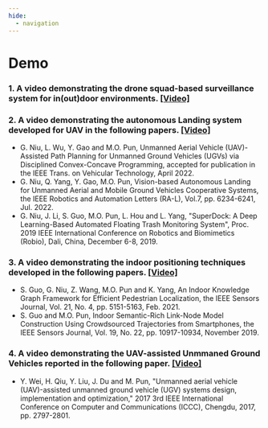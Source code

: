 ```yaml
---
hide:
  - navigation
---
```


# **Demo**

### 1. A video demonstrating the drone squad-based surveillance system for in(out)door environments. [[Video]](assets/videos/DroneSquad.mp4)

### 2. A video demonstrating the autonomous Landing system developed for UAV in the following papers. [[Video]](assets/videos/UAV-landing.mp4)
+ G. Niu, L. Wu, Y. Gao and M.O. Pun, Unmanned Aerial Vehicle (UAV)-Assisted Path Planning for Unmanned Ground Vehicles (UGVs) via Disciplined Convex-Concave Programming, accepted for publication in the IEEE Trans. on Vehicular Technology, April 2022.
+ G. Niu, Q. Yang, Y. Gao, M.O. Pun, Vision-based Autonomous Landing for Unmanned Aerial and Mobile Ground Vehicles Cooperative Systems, the IEEE Robotics and Automation Letters (RA-L), Vol.7, pp. 6234-6241, Jul. 2022.
+ G. Niu, J. Li, S. Guo, M.O. Pun, L. Hou and L. Yang, "SuperDock: A Deep Learning-Based Automated Floating Trash Monitoring System", Proc. 2019 IEEE International Conference on Robotics and Biomimetics (Robio), Dali, China, December 6-8, 2019.

### 3. A video demonstrating the indoor positioning techniques developed in the following papers. [[Video]](assets/videos/IPSDemo.mp4)
- S. Guo, G. Niu, Z. Wang, M.O. Pun and K. Yang, An Indoor Knowledge Graph Framework for Efficient Pedestrian Localization, the IEEE Sensors Journal, Vol. 21, No. 4, pp. 5151-5163, Feb. 2021.
- S. Guo and M.O. Pun, Indoor Semantic-Rich Link-Node Model Construction Using Crowdsourced Trajectories from Smartphones, the IEEE Sensors Journal, Vol. 19, No. 22, pp. 10917-10934, November 2019.


### 4. A video demonstrating the UAV-assisted Unmmaned Ground Vehicles reported in the following paper. [[Video]](assets/videos/UAV-UGV.mp4)
- Y. Wei, H. Qiu, Y. Liu, J. Du and M. Pun, "Unmanned aerial vehicle (UAV)-assisted unmanned ground vehicle (UGV) systems design, implementation and optimization," 2017 3rd IEEE International Conference on Computer and Communications (ICCC), Chengdu, 2017, pp. 2797-2801.
